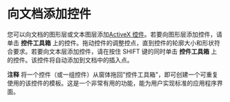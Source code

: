 
# 向文档添加控件

您可以向文档的图形层或文本图层添加[ActiveX 控件](http://msdn.microsoft.com/library/befa20c2-c4e7-1a53-7740-248885691710%28Office.15%29.aspx)。若要向图形层添加控件，请单击 **控件工具箱** 上的控件。拖动控件的调整控点，直到控件的轮廓大小和形状符合要求。若要向文本层添加控件，请在按住 SHIFT 键的同时单击 **控件工具箱** 上的控件。该控件将自动添加到文档中的插入点。


 **注释**  将一个控件（或一组控件）从窗体拖回"控件工具箱"，即可创建一个可重复使用的该控件的模板。这是一个非常有用的功能，能为用户实现标准的应用程序界面。

